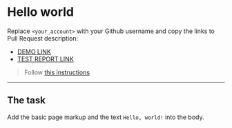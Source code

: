 # Hello world
Replace `<your_account>` with your Github username and copy the links to Pull Request description:
- [DEMO LINK](https://yuliia-dronova.github.io/layout_hello-world/)
- [TEST REPORT LINK](https://yuliia-dronova.github.io/layout_hello-world/report/html_report/)

> Follow [this instructions](https://mate-academy.github.io/layout_task-guideline/#how-to-solve-the-layout-tasks-on-github)
___

## The task
Add the basic page markup and the text `Hello, world!` into the body.
